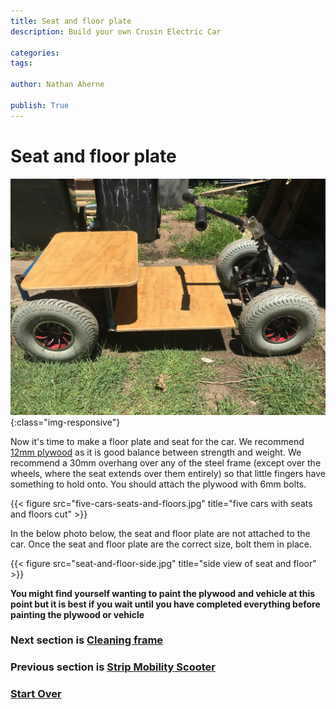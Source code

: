 ```yaml
---
title: Seat and floor plate
description: Build your own Crusin Electric Car

categories:
tags:

author: Nathan Aherne

publish: True
---
```


# Seat and floor plate

![Banner image](banner.jpg){:class="img-responsive"}

Now it's time to make a floor plate and seat for the car. We recommend [12mm plywood](parts-required.md#plywood) as it is good balance between strength and weight. We recommend a 30mm overhang over any of the steel frame (except over the wheels, where the seat extends over them entirely) so that little fingers have something to hold onto. You should attach the plywood with 6mm bolts.

{{< figure src="five-cars-seats-and-floors.jpg" title="five cars with seats and floors cut" >}}


In the below photo below, the seat and floor plate are not attached to the car. Once the seat and floor plate are the correct size, bolt them in place.

{{< figure src="seat-and-floor-side.jpg" title="side view of seat and floor" >}}

**You might find yourself wanting to paint the plywood and vehicle at this point but it is best if you wait until you have completed everything before painting the plywood or vehicle**

### Next section is [Cleaning frame](/cruisin/diy/cleaning-frame/index.html)

### Previous section is [Strip Mobility Scooter](/cruisin/diy/strip-mobility-scooter/index.html)

### [Start Over](/cruisin/diy/index.html)